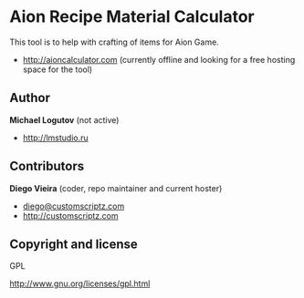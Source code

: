 Aion Recipe Material Calculator
===============================

This tool is to help with crafting of items for Aion Game.
+ http://aioncalculator.com (currently offline and looking for a free hosting space for the tool)


Author
-------

**Michael Logutov** (not active)

+ http://lmstudio.ru


Contributors
-------
**Diego Vieira** (coder, repo maintainer and current hoster)

+ diego@customscriptz.com
+ http://customscriptz.com


Copyright and license
---------------------
GPL

http://www.gnu.org/licenses/gpl.html
